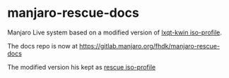 # manjaro-rescue-docs

Manjaro Live system based on a modified version of [lxqt-kwin iso-profile].

The docs repo is now at https://gitlab.manjaro.org/fhdk/manjaro-rescue-docs

The modified version his kept as [rescue iso-profile] 

[rescue iso-profile]: https://scm.nix.dk/root/iso-profiles/src/branch/main/a/rescue
[lxqt-kwin iso-profile]: https://gitlab.manjaro.org/profiles-and-settings/iso-profiles/-/tree/master/community/lxqt-kwin
